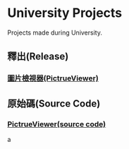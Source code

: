 # University Projects

Projects made during University.

## 釋出(Release)

### [圖片檢視器(PictrueViewer)](https://github.com/youchen624/UniversityProjects/tree/main/release/PictrueViewer/Release.md)

## 原始碼(Source Code)

### [PictrueViewer(source code)](https://github.com/youchen624/UniversityProjects/tree/main/root/PictrueViewer)

a
